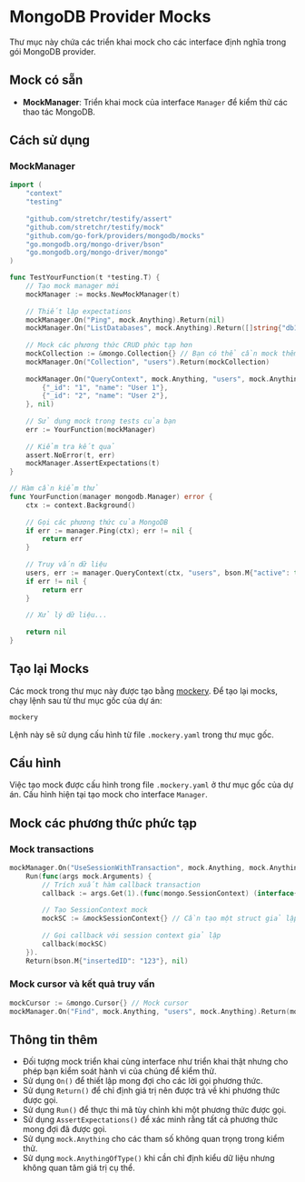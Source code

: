 # MongoDB Provider Mocks

Thư mục này chứa các triển khai mock cho các interface định nghĩa trong gói MongoDB provider.

## Mock có sẵn

- **MockManager**: Triển khai mock của interface `Manager` để kiểm thử các thao tác MongoDB.

## Cách sử dụng

### MockManager

```go
import (
    "context"
    "testing"
    
    "github.com/stretchr/testify/assert"
    "github.com/stretchr/testify/mock"
    "github.com/go-fork/providers/mongodb/mocks"
    "go.mongodb.org/mongo-driver/bson"
    "go.mongodb.org/mongo-driver/mongo"
)

func TestYourFunction(t *testing.T) {
    // Tạo mock manager mới
    mockManager := mocks.NewMockManager(t)
    
    // Thiết lập expectations
    mockManager.On("Ping", mock.Anything).Return(nil)
    mockManager.On("ListDatabases", mock.Anything).Return([]string{"db1", "db2"}, nil)
    
    // Mock các phương thức CRUD phức tạp hơn
    mockCollection := &mongo.Collection{} // Bạn có thể cần mock thêm cho đối tượng này
    mockManager.On("Collection", "users").Return(mockCollection)
    
    mockManager.On("QueryContext", mock.Anything, "users", mock.Anything).Return([]bson.M{
        {"_id": "1", "name": "User 1"},
        {"_id": "2", "name": "User 2"},
    }, nil)
    
    // Sử dụng mock trong tests của bạn
    err := YourFunction(mockManager)
    
    // Kiểm tra kết quả
    assert.NoError(t, err)
    mockManager.AssertExpectations(t)
}

// Hàm cần kiểm thử
func YourFunction(manager mongodb.Manager) error {
    ctx := context.Background()
    
    // Gọi các phương thức của MongoDB
    if err := manager.Ping(ctx); err != nil {
        return err
    }
    
    // Truy vấn dữ liệu
    users, err := manager.QueryContext(ctx, "users", bson.M{"active": true})
    if err != nil {
        return err
    }
    
    // Xử lý dữ liệu...
    
    return nil
}
```

## Tạo lại Mocks

Các mock trong thư mục này được tạo bằng [mockery](https://github.com/vektra/mockery).
Để tạo lại mocks, chạy lệnh sau từ thư mục gốc của dự án:

```bash
mockery
```

Lệnh này sẽ sử dụng cấu hình từ file `.mockery.yaml` trong thư mục gốc.

## Cấu hình

Việc tạo mock được cấu hình trong file `.mockery.yaml` ở thư mục gốc của dự án.
Cấu hình hiện tại tạo mock cho interface `Manager`.

## Mock các phương thức phức tạp

### Mock transactions

```go
mockManager.On("UseSessionWithTransaction", mock.Anything, mock.AnythingOfType("func(mongo.SessionContext) (interface{}, error)")).
    Run(func(args mock.Arguments) {
        // Trích xuất hàm callback transaction
        callback := args.Get(1).(func(mongo.SessionContext) (interface{}, error))
        
        // Tạo SessionContext mock
        mockSC := &mockSessionContext{} // Cần tạo một struct giả lập SessionContext
        
        // Gọi callback với session context giả lập
        callback(mockSC)
    }).
    Return(bson.M{"insertedID": "123"}, nil)
```

### Mock cursor và kết quả truy vấn

```go
mockCursor := &mongo.Cursor{} // Mock cursor
mockManager.On("Find", mock.Anything, "users", mock.Anything).Return(mockCursor, nil)
```

## Thông tin thêm

- Đối tượng mock triển khai cùng interface như triển khai thật nhưng cho phép bạn kiểm soát hành vi của chúng để kiểm thử.
- Sử dụng `On()` để thiết lập mong đợi cho các lời gọi phương thức.
- Sử dụng `Return()` để chỉ định giá trị nên được trả về khi phương thức được gọi.
- Sử dụng `Run()` để thực thi mã tùy chỉnh khi một phương thức được gọi.
- Sử dụng `AssertExpectations()` để xác minh rằng tất cả phương thức mong đợi đã được gọi.
- Sử dụng `mock.Anything` cho các tham số không quan trọng trong kiểm thử.
- Sử dụng `mock.AnythingOfType()` khi cần chỉ định kiểu dữ liệu nhưng không quan tâm giá trị cụ thể.
